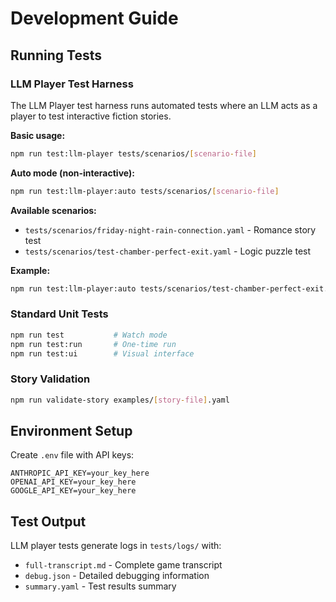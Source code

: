 # Development Guide

## Running Tests

### LLM Player Test Harness

The LLM Player test harness runs automated tests where an LLM acts as a player to test interactive fiction stories.

**Basic usage:**
```bash
npm run test:llm-player tests/scenarios/[scenario-file]
```

**Auto mode (non-interactive):**
```bash
npm run test:llm-player:auto tests/scenarios/[scenario-file]
```

**Available scenarios:**
- `tests/scenarios/friday-night-rain-connection.yaml` - Romance story test
- `tests/scenarios/test-chamber-perfect-exit.yaml` - Logic puzzle test

**Example:**
```bash
npm run test:llm-player:auto tests/scenarios/test-chamber-perfect-exit.yaml
```

### Standard Unit Tests

```bash
npm run test           # Watch mode
npm run test:run       # One-time run
npm run test:ui        # Visual interface
```

### Story Validation

```bash
npm run validate-story examples/[story-file].yaml
```

## Environment Setup

Create `.env` file with API keys:
```
ANTHROPIC_API_KEY=your_key_here
OPENAI_API_KEY=your_key_here
GOOGLE_API_KEY=your_key_here
```

## Test Output

LLM player tests generate logs in `tests/logs/` with:
- `full-transcript.md` - Complete game transcript
- `debug.json` - Detailed debugging information
- `summary.yaml` - Test results summary